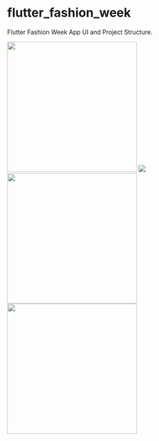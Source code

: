 # flutter_fashion_week
Flutter Fashion Week App UI and Project Structure.


<img src="https://imgur.com/a2RjIub.gif" width="300" />
<img src="https://imgur.com/TFiDrxC.gif" width="300" style="float: left" />
<img src="https://imgur.com/LhSymXX.gif" width="300" style="float: left" />
<img src="https://imgur.com/rE4shhj.png" />
